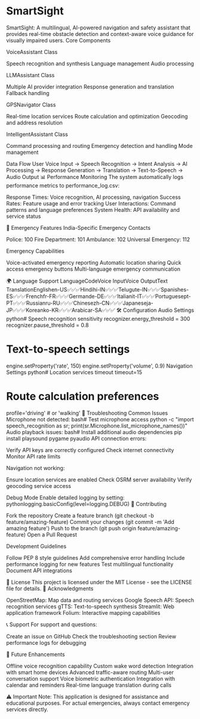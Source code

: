 # SmartSight
SmartSight: A multilingual, AI-powered navigation and safety assistant that provides real-time obstacle detection and context-aware voice guidance for visually impaired users.
Core Components

VoiceAssistant Class

Speech recognition and synthesis
Language management
Audio processing


LLMAssistant Class

Multiple AI provider integration
Response generation and translation
Fallback handling


GPSNavigator Class

Real-time location services
Route calculation and optimization
Geocoding and address resolution


IntelligentAssistant Class

Command processing and routing
Emergency detection and handling
Mode management



Data Flow
User Voice Input → Speech Recognition → Intent Analysis → 
AI Processing → Response Generation → Translation → 
Text-to-Speech → Audio Output
📊 Performance Monitoring
The system automatically logs performance metrics to performance_log.csv:

Response Times: Voice recognition, AI processing, navigation
Success Rates: Feature usage and error tracking
User Interactions: Command patterns and language preferences
System Health: API availability and service status

🚨 Emergency Features
India-Specific Emergency Contacts

Police: 100
Fire Department: 101
Ambulance: 102
Universal Emergency: 112

Emergency Capabilities

Voice-activated emergency reporting
Automatic location sharing
Quick access emergency buttons
Multi-language emergency communication

🌍 Language Support
LanguageCodeVoice InputVoice OutputText TranslationEnglishen-US✅✅✅Hindihi-IN✅✅✅Telugute-IN✅✅✅Spanishes-ES✅✅✅Frenchfr-FR✅✅✅Germande-DE✅✅✅Italianit-IT✅✅✅Portuguesept-PT✅✅✅Russianru-RU✅✅✅Chinesezh-CN✅✅✅Japaneseja-JP✅✅✅Koreanko-KR✅✅✅Arabicar-SA✅✅✅
🛠️ Configuration
Audio Settings
python# Speech recognition sensitivity
recognizer.energy_threshold = 300
recognizer.pause_threshold = 0.8

# Text-to-speech settings  
engine.setProperty('rate', 150)
engine.setProperty('volume', 0.9)
Navigation Settings
python# Location services timeout
timeout=15

# Route calculation preferences
profile='driving'  # or 'walking'
🐛 Troubleshooting
Common Issues
Microphone not detected:
bash# Test microphone access
python -c "import speech_recognition as sr; print(sr.Microphone.list_microphone_names())"
Audio playback issues:
bash# Install additional audio dependencies
pip install playsound pygame pyaudio
API connection errors:

Verify API keys are correctly configured
Check internet connectivity
Monitor API rate limits

Navigation not working:

Ensure location services are enabled
Check OSRM server availability
Verify geocoding service access

Debug Mode
Enable detailed logging by setting:
pythonlogging.basicConfig(level=logging.DEBUG)
🤝 Contributing

Fork the repository
Create a feature branch (git checkout -b feature/amazing-feature)
Commit your changes (git commit -m 'Add amazing feature')
Push to the branch (git push origin feature/amazing-feature)
Open a Pull Request

Development Guidelines

Follow PEP 8 style guidelines
Add comprehensive error handling
Include performance logging for new features
Test multilingual functionality
Document API integrations

📄 License
This project is licensed under the MIT License - see the LICENSE file for details.
🙏 Acknowledgments

OpenStreetMap: Map data and routing services
Google Speech API: Speech recognition services
gTTS: Text-to-speech synthesis
Streamlit: Web application framework
Folium: Interactive mapping capabilities

📞 Support
For support and questions:

Create an issue on GitHub
Check the troubleshooting section
Review performance logs for debugging

🚀 Future Enhancements

 Offline voice recognition capability
 Custom wake word detection
 Integration with smart home devices
 Advanced traffic-aware routing
 Multi-user conversation support
 Voice biometric authentication
 Integration with calendar and reminders
 Real-time language translation during calls


⚠️ Important Note: This application is designed for assistance and educational purposes. For actual emergencies, always contact emergency services directly.

